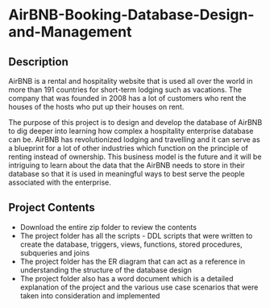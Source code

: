 # AirBNB-Booking-Database-Design-and-Management


## Description
AirBNB is a rental and hospitality website that is used all over the world in more than 191 countries for short-term lodging such as vacations. The company that was founded in 2008 has a lot of customers who rent the houses of the hosts who put up their houses on rent.

The purpose of this project is to design and develop the database of AirBNB to dig deeper into learning how complex a hospitality enterprise database can be. AirBNB has revolutionized lodging and travelling and it can serve as a blueprint for a lot of other industries which function on the principle of renting instead of ownership. This business model is the future and it will be intriguing to learn about the data that the AirBNB needs to store in their database so that it is used in meaningful ways to best serve the people associated with the enterprise.

## Project Contents
- Download the entire zip folder to review the contents
- The project folder has all the scripts - DDL scripts that were written to create the database, triggers, views, functions, stored procedures, subqueries and joins
- The project folder has the ER diagram that can act as a reference in understanding the structure of the database design
- The project folder also has a word document which is a detailed explanation of the project and the various use case scenarios that were taken into consideration and implemented

